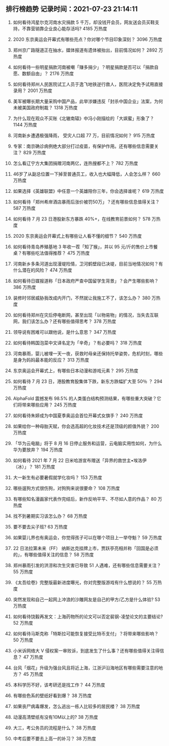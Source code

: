 
## 排行榜趋势 记录时间：2021-07-23 21:14:11
  
  1. 如何看待鸿星尔克河南水灾捐款 5 千万，却没钱开会员，网友送会员买鞋支持，不靠营销靠企业良心能存活吗? 4185 万热度
    
  2. 2020 东京奥运会开幕式有哪些亮点？你对哪个节目印象深刻？ 3096 万热度
    
  3. 郑州京广路隧道正在抽水，媒体报道有遗体被抬出，目前情况如何？ 2892 万热度
    
  4. 如何看待一些明星捐款河南被嘲「赚多捐少」？明星捐款是否可以「捐款自愿、数额自由」？ 2176 万热度
    
  5. 如何看待郑州人民医院试工人员于逸飞地铁逆行救人，医院决定免予试用直接录用？ 2001 万热度
    
  6. 美军被曝长期大量采购中国产品，此举涉嫌违反「封杀中国企业」法案，为何未被美国政府制裁？ 1318 万热度
    
  7. 为什么现在观众不买账《北辙南辕》中冯小刚描绘的「大飒蜜」形象了？ 1144 万热度
    
  8. 河南新乡遭遇极强降雨， 受灾人口超 77 万，目前情况如何？ 915 万热度
    
  9. 专家：南京确诊病例绝大部分打过疫苗，有保护作用。还有哪些信息需要关注？ 829 万热度
    
  10. 怎么看辽宁方大集团捐赠河南两亿，连热搜都不上？ 782 万热度
    
  11. 46岁了从副总位置一下掉至普通员工，收入也大幅降低，人会怎么样？ 660 万热度
    
  12. 如果选择《英雄联盟》中任意一个英雄陪你三年，你会选择谁呢？ 619 万热度
    
  13. 如何看待「郑州希岸酒店暴雨后涨价被罚50万」？还有哪些信息值得关注？ 587 万热度
    
  14. 如何看待 7 月 23 日港股新东方暴跌 40%+，在线教育前景如何？ 578 万热度
    
  15. 2020 东京奥运会开幕式上有哪些让人看不懂的细节？ 540 万热度
    
  16. 如何看待青岛养殖基地 3 年收一茬「知了猴」，并以 95 元/斤的售价上市餐桌？有哪些吃法值得推荐？ 475 万热度
    
  17. 河南新乡多条河道出现漫堤险情，卫河鹤壁段已决堤，目前当地情况如何？有什么潜在的风险？ 474 万热度
    
  18. 如何看待日媒报道称「日本政府严查中国留学生背景」？会产生哪些影响？ 386 万热度
    
  19. 装修时邻居威胁我改成内开门，不然就让我施工不了，该怎么办？ 380 万热度
    
  20. 如何看待郑州在灾后停电断网，甚至出现「以物易物」的情况，当失去互联网，我们该怎么办？还有哪些值得思考？ 378 万热度
    
  21. 领导说有困难可以跟他说，是什么意思？ 347 万热度
    
  22. 如何看待韩国泡菜中文译名定为「辛奇」？有必要吗？ 318 万热度
    
  23. 河南暴雨，婴儿被埋一天一夜，获救时母亲还保持托举姿势，危机时刻，哪些是身为妈妈最本能的反应？ 313 万热度
    
  24. 东京奥运会开幕式上，有哪些日本动漫和游戏元素？ 295 万热度
    
  25. 如何看待 7 月 23 日，港股教育股集体下跌，新东方跌幅扩大至 50％ ？ 294 万热度
    
  26. AlphaFold 震撼发布 98.5% 的人类蛋白结构预测结果，有哪些重大突破？它们将带来哪些应用？ 245 万热度
    
  27. 如何看待朱婷成为中国夏季奥运会首位开幕式女旗手？ 240 万热度
    
  28. 如果给你一种母胎天赋，你会选高超的化妆技术还是顶级的颜值外貌？ 200 万热度
    
  29. 「华为云电脑」将于 8 月 16 日停止服务和运营，云电脑实用性如何，为什么华为要放弃？ 194 万热度
    
  30. 如何看待 2021 年 7 月 22 日米哈游宣布赠送「异界的救世主•埃洛伊（冰）」？ 181 万热度
    
  31. 大一新生有必要暑假就学化妆吗？ 153 万热度
    
  32. 哪些遛狗方式很伤狗，对狗狗来说很要命？ 108 万热度
    
  33. 有哪些知名漫画家代表作完结后，新作反响平平、不尽如人意的作品？ 80 万热度
    
  34. 找不到暑期实习该怎么办？ 68 万热度
    
  35. 要不要去尖子班? 63 万热度
    
  36. 如果婴儿界也有奥运会，你觉得孩子可以在哪个项目上一举夺魁？ 59 万热度
    
  37. 22 日法拉第未来（FF） 纳斯达克挂牌上市，贾跃亭亮相并称「回国是必须的」，有哪些值得关注的信息？ 58 万热度
    
  38. 郑州暴雨引发的洪涝和次生灾害已导致 51 人遇难，还有哪些信息需要关注？ 55 万热度
    
  39. 《太吾绘卷》完整版最新进度曝光，你对完整版游戏有什么想说的？ 55 万热度
    
  40. 突然发现和自己一起网上冲浪的沙雕网友是自己的甲方/乙方是什么体验? 53 万热度
    
  41. 如何看待饶毅再发文：上海药物所的论文可以否定裴钢-凌堃论文的主要结论? 52 万热度
    
  42. 如何看待马斯克称「特斯拉可能恢复接受比特币支付」？将带来哪些影响？ 50 万热度
    
  43. 小米诉网络大 V 侵权案一审败诉，到底发生了什么事？还有哪些值得关注得信息？ 47 万热度
    
  44. 台风「烟花」升级为强台风且将近上海，江浙沪沿海地区有哪些需要注意的地方？ 45 万热度
    
  45. 本科学历不好，该考研还是找工作？ 44 万热度
    
  46. 有哪些色系的壁纸好看到爆？ 38 万热度
    
  47. 如果丧尸病毒爆发，怎么逃出一栋人比较多的居民楼？ 38 万热度
    
  48. 动漫高清壁纸有没有10M以上的? 38 万热度
    
  49. 大三，考公务员的流程是什么？ 38 万热度
    
  50. 中考后要不要去上高一的补习？ 38 万热度
    
